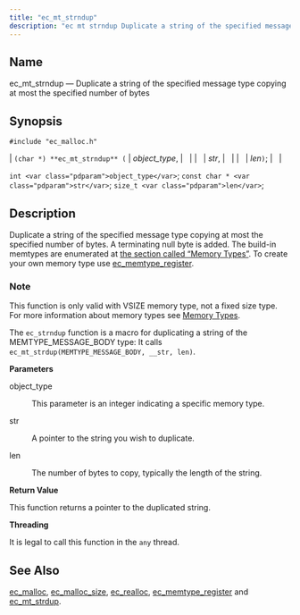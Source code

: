 ```yaml
---
title: "ec_mt_strndup"
description: "ec mt strndup Duplicate a string of the specified message type copying at most the specified number of bytes char ec mt strndup object type str len int object type const char str size t len Duplicate a string of the specified message type copying at most the specified number..."
---
```


<a name="apis.ec_mt_strndup"></a> 
## Name

ec_mt_strndup — Duplicate a string of the specified message type copying at most the specified number of bytes

## Synopsis

`#include "ec_malloc.h"`

| `(char *) **ec_mt_strndup** (` | <var class="pdparam">object_type</var>, |   |
|   | <var class="pdparam">str</var>, |   |
|   | <var class="pdparam">len</var>`)`; |   |

`int <var class="pdparam">object_type</var>`;
`const char * <var class="pdparam">str</var>`;
`size_t <var class="pdparam">len</var>`;<a name="idp55054576"></a> 
## Description

Duplicate a string of the specified message type copying at most the specified number of bytes. A terminating null byte is added. The build-in memtypes are enumerated at [the section called “Memory Types”](/momentum/3/3-api/apis-ec-malloc#apis.ec_malloc.types). To create your own memory type use [ec_memtype_register](/momentum/3/3-api/apis-ec-memtype-register).

### Note

This function is only valid with VSIZE memory type, not a fixed size type. For more information about memory types see [Memory Types](/momentum/3/3-api/arch-primary-apis#arch.memory.types).

The `ec_strndup` function is a macro for duplicating a string of the MEMTYPE_MESSAGE_BODY type: It calls `ec_mt_strdup(MEMTYPE_MESSAGE_BODY, __str, len)`.

**<a name="idp55060320"></a> Parameters**

<dl class="variablelist">

<dt>object_type</dt>

<dd>

This parameter is an integer indicating a specific memory type.

</dd>

<dt>str</dt>

<dd>

A pointer to the string you wish to duplicate.

</dd>

<dt>len</dt>

<dd>

The number of bytes to copy, typically the length of the string.

</dd>

</dl>

**<a name="idp55066816"></a> Return Value**

This function returns a pointer to the duplicated string.

**<a name="idp55067760"></a> Threading**

It is legal to call this function in the `any` thread.

<a name="idp55069616"></a> 
## See Also

[ec_malloc](/momentum/3/3-api/apis-ec-malloc), [ec_malloc_size](/momentum/3/3-api/apis-ec-malloc-size), [ec_realloc](/momentum/3/3-api/apis-ec-realloc), [ec_memtype_register](/momentum/3/3-api/apis-ec-memtype-register) and [ec_mt_strdup](/momentum/3/3-api/apis-ec-mt-strdup).